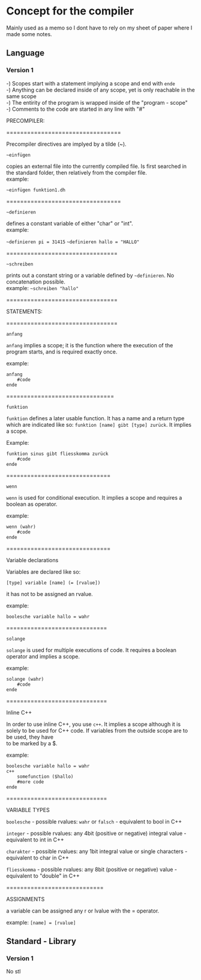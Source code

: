 # Concept for the compiler

Mainly used as a memo so I dont have to rely on my sheet of paper where I made some notes. 

## Language

### Version 1

-) Scopes start with a statement implying a scope and end with ```ende``` <br>
-) Anything can be declared inside of any scope, yet is only reachable in the same scope <br>
-) The entirity of the program is wrapped inside of the "program - scope" <br>
-) Comments to the code are started in any line with "#"

PRECOMPILER: 

=================================

Precompiler directives are implyed by a tilde (~).

```~einfügen```

copies an external file into the currently compiled file. Is first searched in the standard folder, then relatively from the compiler file. <br>
example: 

```~einfügen funktion1.dh```

=================================

```~definieren```

defines a constant variable of either "char" or "int". <br>
example:

```~definieren pi = 31415```
```~definieren hallo = "HALLO"```

================================

```~schreiben```

prints out a constant string or a variable defined by ```~definieren```. No concatenation possible. <br>
example: ```~schreiben "hallo"```

================================

STATEMENTS:

================================

```anfang```

```anfang``` implies a scope; it is the function where the execution of the program starts, and is required exactly once. <br>

example: 
```
anfang
	#code
ende
```

===============================

```funktion```

```funktion``` defines a later usable function. It has a name and a return type which are indicated like so: ```funktion [name] gibt [type] zurück```.
It implies a scope.

Example:
```
funktion sinus gibt fliesskomma zurück
	#code
ende
```

==============================

```wenn```

```wenn``` is used for conditional execution. It implies a scope and requires a boolean as operator. 

example: 
```
wenn (wahr)
	#code
ende
```

==============================

Variable declarations

Variables are declared like so:

```[type] variable [name] (= [rvalue])```

it has not to be assigned an rvalue. 

example: 

```boolesche variable hallo = wahr```

=============================

```solange```

```solange``` is used for multiple executions of code. It requires a boolean operator and implies a scope.

example: 
```
solange (wahr) 
	#code
ende
```

=============================

Inline C++

In order to use inline C++, you use ```c++```. It implies a scope although it is solely to be used for C++ code. If variables from the outside scope are to be used, they have <br>
to be marked by a $.

example: 

```
boolesche variable hallo = wahr
c++
	somefunction ($hallo)
	#more code
ende
```

=============================

VARIABLE TYPES

```boolesche``` - possible rvalues: ```wahr``` or ```falsch``` - equivalent to bool in C++

```integer``` - possible rvalues: any 4bit (positive or negative) integral value - equivalent to int in C++

```charakter``` - possible rvalues: any 1bit integral value or single characters - equivalent to char in C++

```fliesskomma``` - possible rvalues: any 8bit (positive or negative) value - equivalent to "double" in C++ 

============================

ASSIGNMENTS

a variable can be assigned any r or lvalue with the = operator.

example: 
```[name] = [rvalue]```

## Standard - Library

### Version 1

No stl